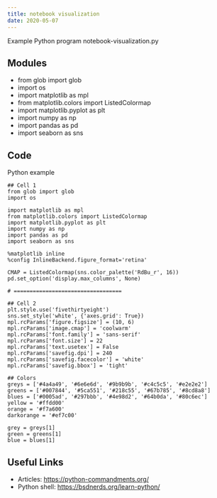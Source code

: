 ```yaml
---
title: notebook visualization
date: 2020-05-07
---
```

Example Python program notebook-visualization.py

## Modules

* from glob import glob
* import os
* import matplotlib as mpl
* from matplotlib.colors import ListedColormap
* import matplotlib.pyplot as plt
* import numpy as np
* import pandas as pd
* import seaborn as sns

## Code

Python example

    ## Cell 1
    from glob import glob
    import os
    
    import matplotlib as mpl
    from matplotlib.colors import ListedColormap
    import matplotlib.pyplot as plt
    import numpy as np
    import pandas as pd
    import seaborn as sns
    
    %matplotlib inline
    %config InlineBackend.figure_format='retina'
    
    CMAP = ListedColormap(sns.color_palette('RdBu_r', 16))
    pd.set_option('display.max_columns', None)
    
    # ==================================
    
    ## Cell 2
    plt.style.use('fivethirtyeight')
    sns.set_style('white', {'axes.grid': True})
    mpl.rcParams['figure.figsize'] = (10, 6)
    mpl.rcParams['image.cmap'] = 'coolwarm'
    mpl.rcParams['font.family'] = 'sans-serif'
    mpl.rcParams['font.size'] = 22
    mpl.rcParams['text.usetex'] = False
    mpl.rcParams['savefig.dpi'] = 240
    mpl.rcParams['savefig.facecolor'] = 'white'
    mpl.rcParams['savefig.bbox'] = 'tight'
    
    ## Colors
    greys = ['#4a4a49', '#6e6e6d', '#9b9b9b', '#c4c5c5', '#e2e2e2']
    greens = ['#007844', '#5ca551', '#218c55', '#67b785', '#8cd8a8']
    blues = ['#0005ad', '#297bbb', '#4e98d2', '#64b0da', '#80c6ec']
    yellow = '#ffdd00'
    orange = '#f7a600'
    darkorange = '#ef7c00'
    
    grey = greys[1]
    green = greens[1]
    blue = blues[1]

## Useful Links

- Articles: https://python-commandments.org/
- Python shell: https://bsdnerds.org/learn-python/
